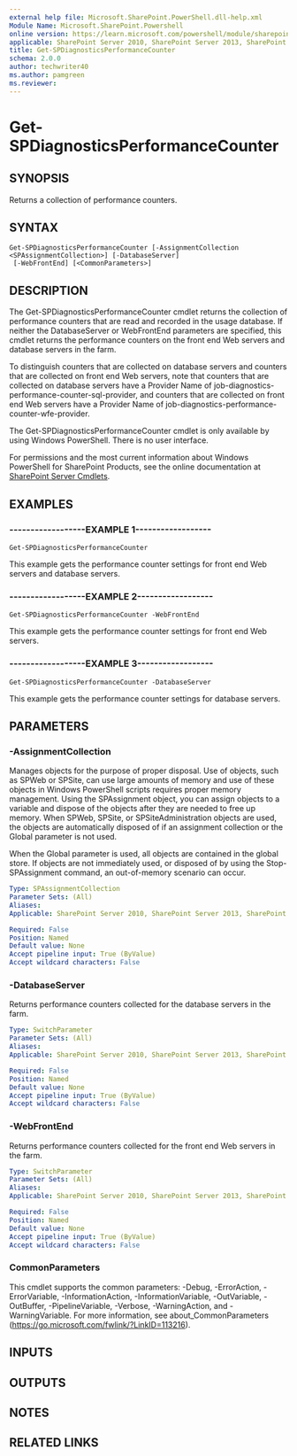```yaml
---
external help file: Microsoft.SharePoint.PowerShell.dll-help.xml
Module Name: Microsoft.SharePoint.Powershell
online version: https://learn.microsoft.com/powershell/module/sharepoint-server/get-spdiagnosticsperformancecounter
applicable: SharePoint Server 2010, SharePoint Server 2013, SharePoint Server 2016, SharePoint Server 2019
title: Get-SPDiagnosticsPerformanceCounter
schema: 2.0.0
author: techwriter40
ms.author: pamgreen
ms.reviewer:
---
```


# Get-SPDiagnosticsPerformanceCounter

## SYNOPSIS

Returns a collection of performance counters.



## SYNTAX

```
Get-SPDiagnosticsPerformanceCounter [-AssignmentCollection <SPAssignmentCollection>] [-DatabaseServer]
 [-WebFrontEnd] [<CommonParameters>]
```

## DESCRIPTION
The Get-SPDiagnosticsPerformanceCounter cmdlet returns the collection of performance counters that are read and recorded in the usage database.
If neither the DatabaseServer or WebFrontEnd parameters are specified, this cmdlet returns the performance counters on the front end Web servers and database servers in the farm.

To distinguish counters that are collected on database servers and counters that are collected on front end Web servers, note that counters that are collected on database servers have a Provider Name of job-diagnostics-performance-counter-sql-provider, and counters that are collected on front end Web servers have a Provider Name of job-diagnostics-performance-counter-wfe-provider.

The Get-SPDiagnosticsPerformanceCounter cmdlet is only available by using Windows PowerShell.
There is no user interface.

For permissions and the most current information about Windows PowerShell for SharePoint Products, see the online documentation at [SharePoint Server Cmdlets](https://learn.microsoft.com/powershell/sharepoint/sharepoint-server/sharepoint-server-cmdlets).

## EXAMPLES

### ------------------EXAMPLE 1------------------ 
```
Get-SPDiagnosticsPerformanceCounter
```

This example gets the performance counter settings for front end Web servers and database servers.

### ------------------EXAMPLE 2------------------ 
```
Get-SPDiagnosticsPerformanceCounter -WebFrontEnd
```

This example gets the performance counter settings for front end Web servers.

### ------------------EXAMPLE 3------------------ 
```
Get-SPDiagnosticsPerformanceCounter -DatabaseServer
```

This example gets the performance counter settings for database servers.

## PARAMETERS

### -AssignmentCollection
Manages objects for the purpose of proper disposal. Use of objects, such as SPWeb or SPSite, can use large amounts of memory and use of these objects in Windows PowerShell scripts requires proper memory management. Using the SPAssignment object, you can assign objects to a variable and dispose of the objects after they are needed to free up memory. When SPWeb, SPSite, or SPSiteAdministration objects are used, the objects are automatically disposed of if an assignment collection or the Global parameter is not used.

When the Global parameter is used, all objects are contained in the global store. If objects are not immediately used, or disposed of by using the Stop-SPAssignment command, an out-of-memory scenario can occur.

```yaml
Type: SPAssignmentCollection
Parameter Sets: (All)
Aliases: 
Applicable: SharePoint Server 2010, SharePoint Server 2013, SharePoint Server 2016, SharePoint Server 2019

Required: False
Position: Named
Default value: None
Accept pipeline input: True (ByValue)
Accept wildcard characters: False
```

### -DatabaseServer
Returns performance counters collected for the database servers in the farm.

```yaml
Type: SwitchParameter
Parameter Sets: (All)
Aliases: 
Applicable: SharePoint Server 2010, SharePoint Server 2013, SharePoint Server 2016, SharePoint Server 2019

Required: False
Position: Named
Default value: None
Accept pipeline input: True (ByValue)
Accept wildcard characters: False
```

### -WebFrontEnd
Returns performance counters collected for the front end Web servers in the farm.

```yaml
Type: SwitchParameter
Parameter Sets: (All)
Aliases: 
Applicable: SharePoint Server 2010, SharePoint Server 2013, SharePoint Server 2016, SharePoint Server 2019

Required: False
Position: Named
Default value: None
Accept pipeline input: True (ByValue)
Accept wildcard characters: False
```

### CommonParameters
This cmdlet supports the common parameters: -Debug, -ErrorAction, -ErrorVariable, -InformationAction, -InformationVariable, -OutVariable, -OutBuffer, -PipelineVariable, -Verbose, -WarningAction, and -WarningVariable. For more information, see about_CommonParameters (https://go.microsoft.com/fwlink/?LinkID=113216).

## INPUTS

## OUTPUTS

## NOTES

## RELATED LINKS
